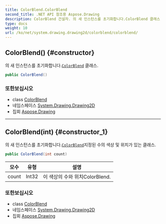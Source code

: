 ```yaml
---
title: ColorBlend.ColorBlend
second_title: .NET API 참조용 Aspose.Drawing
description: ColorBlend 건설자. 의 새 인스턴스를 초기화합니다.ColorBlend 클래스.
type: docs
weight: 10
url: /ko/net/system.drawing.drawing2d/colorblend/colorblend/
---
```

## ColorBlend() {#constructor}

의 새 인스턴스를 초기화합니다.[`ColorBlend`](../) 클래스.

```csharp
public ColorBlend()
```

### 또한보십시오

* class [ColorBlend](../)
* 네임스페이스 [System.Drawing.Drawing2D](../../colorblend/)
* 집회 [Aspose.Drawing](../../../)

---

## ColorBlend(int) {#constructor_1}

의 새 인스턴스를 초기화합니다.[`ColorBlend`](../)지정된 수의 색상 및 위치가 있는 클래스.

```csharp
public ColorBlend(int count)
```

| 모수 | 유형 | 설명 |
| --- | --- | --- |
| count | Int32 | 이 색상의 수와 위치ColorBlend. |

### 또한보십시오

* class [ColorBlend](../)
* 네임스페이스 [System.Drawing.Drawing2D](../../colorblend/)
* 집회 [Aspose.Drawing](../../../)



